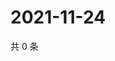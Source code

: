 # 2021-11-24

共 0 条

<!-- BEGIN WEIBO -->
<!-- 最后更新时间 Wed Nov 24 2021 04:14:56 GMT+0800 (China Standard Time) -->

<!-- END WEIBO -->
